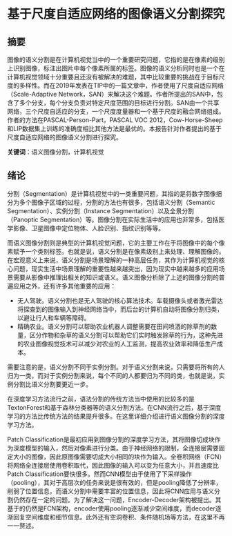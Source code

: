 # 基于尺度自适应网络的图像语义分割探究

## 摘要

图像的语义分割是在计算机视觉当中的一个重要研究问题，它指的是在像素的级别上识别图像，标注出图片中每个像素所属的标签。图像的语义分析同时也是一个在计算机视觉领域十分重要且还没有被解决的难题，其中比较重要的挑战在于目标尺度的多样性。而在2019年发表在TIP中的一篇文章中，作者使用了尺度自适应网络（Scale-Adaptive Network，SAN）来解决这个难题。作者所提出的SAN中，包含了多个分支，每个分支负责对特定尺度范围的目标进行分割。SAN由一个共享网络，三个尺度自适应的分支，一个尺度度量器和一个基于尺度的融合网络组成。作者的方法在PASCAL-Person-Part，PASCAL VOC 2012，Cow-Horse-Sheep和LIP数据集上训练的准确度相比其他方法是最优的。本报告针对作者提出的基于尺度自适应网络的图像语义分割进行探究。

**关键词**：语义图像分割，计算机视觉

## 绪论

分割（Segmentation）是计算机视觉中的一类重要问题，其指的是将数字图像细分为多个图像子区域的过程，分割的方法也有很多，包括语义分割（Semantic Segmentation）、实例分割（Instance Segmentation）以及全景分割（Panoptic Segmentation）等。图像分割在实际生活中的应用也非常多，包括医学影像、卫星图像中定位物体、人脸识别、指纹识别等等。

而语义图像分割则是典型的计算机视觉问题，它的主要工作在于将图像中的每个像素赋予一个类别标签。也就是说，语义分割是在像素级别上来处理、理解图像的。在宏观意义上来说，语义分割是场景理解的一种高层任务，其作为计算机视觉的核心问题，现实生活中场景理解的重要性越来越突出，因为现实中越来越多的应用场景需要从影像中推理出相关的知识或语义。语义图像分析除了上述的图像分割的普遍应用之外，还有许多其他重要的应用：

- 无人驾驶。语义分割也是无人驾驶的核心算法技术。车载摄像头或者激光雷达将探查到的图像输入到神经网络当中，而后台的计算机自动将图像分割归类，以避让行人和车辆等障碍。
- 精确农业。语义分割可以帮助农业机器人调整需要在田间喷洒的除草剂的数量，区分作物和杂草的语义分割可以帮助它们实时触发除草的行为，这种先进的农业图像视觉技术可以减少对农业的人工监测，提高农业效率和降低生产成本。

需要注意的是，语义分割不同于实例分割。对于语义分割来说，只需要将所有的人归为一类，而对于实例分割来说，每个不同的人都要归为不同的类，也就是说，实例分割比语义分割要更近一步。

在深度学习方法流行之前，语法分割的传统方法当中使用的比较多的是TextonForest和基于森林分类器等的语义分割方法。在CNN流行之后，基于深度学习的方法比传统方法的结果提升很多。在这里详细介绍进行语义图像分割的深度学习方法。

Patch Classification是最初应用到图像分割的深度学习方法，其将图像切成块作为深度模型的输入，然后对像素进行分类。由于神经网络的限制，全连接层需要固定大小的图像，因此原图像需要切成大小相同的块作为输入。全卷积网络（FCN）将网络全连接层使用卷积取代，因此图像的输入可以变为任意大小，并且速度比Patch Classification要快很多。然而CNN模型由于使用了下采样操作（pooling），其对于高层次的任务来说是很有效的，但是pooling降低了分辨率，削弱了位置信息，而语义分割中需要丰富的位置信息，因此将CNN应用与语义分割仍然存在一定的问题。为了解决这一问题，Encoder-Decoder架构被提出。其基于的仍然是FCN架构，encoder使用pooling逐渐减少空间维度，而decoder逐渐回复空间维度和细节信息。此外还有空洞卷积、条件随机场等方法，在这里不再一一赘述。

